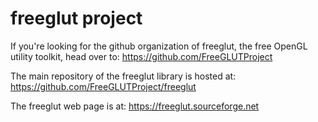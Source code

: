 freeglut project
================

If you're looking for the github organization of freeglut, the free OpenGL
utility toolkit, head over to: https://github.com/FreeGLUTProject

The main repository of the freeglut library is hosted at:
https://github.com/FreeGLUTProject/freeglut

The freeglut web page is at: https://freeglut.sourceforge.net
